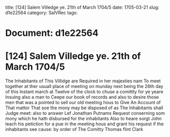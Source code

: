 title: [124] Salem Villedge ye. 21th of March 1704/5
date: 1705-03-21
slug: d1e22564
category: SalVRec
tags: 




# Document: d1e22564


# [124] Salem Villedge ye. 21th of March 1704/5

The Inhabitants of This Villidge are Required in her majesties nam To meet together at ther usuall place of meeting on munday next being the 26th day of this Instant march at Twelve of the clock to chuse a comittty for ye yeare Insuing also a man to Ceepe our book of records and also to desire those men that was a pointed to sell our old meeting hous to Give An Account of That mattor That soe the mony may be disposed of as The Inhabitants shall Judge meet: also to answer Lef Jonathan Putnams Request conserning som mony which he hath disbursed for the inhabitants Also to heare sorgt John leach his petiction for a pue in the meeting hous and grant his request if the inhabitants see cause: by order of The Comitty  Thomas flint Clark

